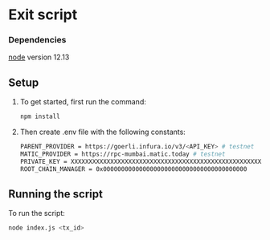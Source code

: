 # Exit script

### Dependencies

[node](https://nodejs.org/en/) version 12.13

## Setup

1. To get started, first run the command:
    
    ```bash
    npm install
    ```
    
2. Then create .env file with the following constants:

    ```bash
    PARENT_PROVIDER = https://goerli.infura.io/v3/<API_KEY> # testnet
    MATIC_PROVIDER = https://rpc-mumbai.matic.today # testnet
    PRIVATE_KEY = XXXXXXXXXXXXXXXXXXXXXXXXXXXXXXXXXXXXXXXXXXXXXXXXXXXXXXXXXXXXXXXX
    ROOT_CHAIN_MANAGER = 0x0000000000000000000000000000000000000000
    ```
    

## Running the script

To run the script:

```bash
node index.js <tx_id>
```
